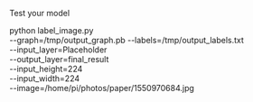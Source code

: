 Test your model

python label_image.py \
--graph=/tmp/output_graph.pb --labels=/tmp/output_labels.txt \
--input_layer=Placeholder \
--output_layer=final_result \
--input_height=224 \
--input_width=224 \
--image=/home/pi/photos/paper/1550970684.jpg